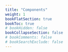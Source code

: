 ```yaml
---
title: "Components"
weight: 1
bookFlatSection: true
bookToc: true
# bookHidden: false
bookCollapseSection: false
# bookComments: false
# bookSearchExclude: false
---
```

